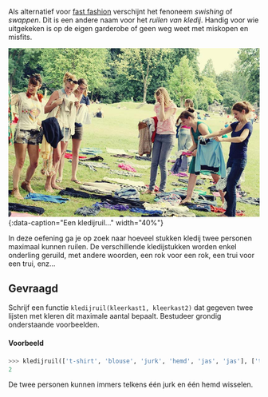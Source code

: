 Als alternatief voor <a href="https://nl.wikipedia.org/wiki/Fast_fashion" target="_blank">fast fashion</a> verschijnt het fenoneem *swishing* of *swappen*. Dit is een andere naam voor het *ruilen van kledij*. Handig voor wie uitgekeken is op de eigen garderobe of geen weg weet met miskopen en misfits.

![Een kledijruil...](media/Kledingruil.jpg "Een kledijruil..."){:data-caption="Een kledijruil..." width="40%"}

In deze oefening ga je op zoek naar hoeveel stukken kledij twee personen maximaal kunnen ruilen. De verschillende kledijstukken worden enkel onderling geruild, met andere woorden, een rok voor een rok, een trui voor een trui, enz...

## Gevraagd
Schrijf een functie `kledijruil(kleerkast1, kleerkast2)` dat gegeven twee lijsten met kleren dit maximale aantal bepaalt. Bestudeer grondig onderstaande voorbeelden.

#### Voorbeeld

```python
>>> kledijruil(['t-shirt', 'blouse', 'jurk', 'hemd', 'jas', 'jas'], ['trui', 'trui', 'rok', 'jurk', 'hemd', 'shirt'])
2
```
De twee personen kunnen immers telkens één jurk en één hemd wisselen. 